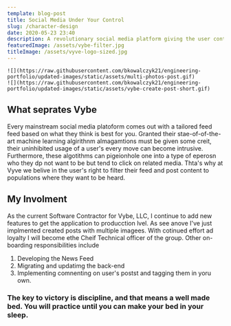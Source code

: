 ```yaml
---
template: blog-post
title: Social Media Under Your Control
slug: /character-design
date: 2020-05-23 23:40
description: A revolutionary social media platform giving the user control of their feeds
featuredImage: /assets/vybe-filter.jpg
titleImage: /assets/vyve-logo-sized.jpg
---
```


```grid|2|Vybe Gifs!
![](https://raw.githubusercontent.com/bkowalczyk21/engineering-portfolio/updated-images/static/assets/multi-photos-post.gif)
![](https://raw.githubusercontent.com/bkowalczyk21/engineering-portfolio/updated-images/static/assets/vybe-create-post-short.gif)
```

## What seprates Vybe

Every mainstream social media platoform comes out with a tailored feed feed based on what they think is best for you. Granted their stae-of-of-the-art machine learning algirithnm almagamtions must be given some creit, their uninhibited usage of a user's every move can become intrusive. Furthermore, these algotithms can pigeionhole one into a type of eperosn who they dp not want to be but tend to click on related media. Thta's why at Vyve we belive in the user's right to filter their feed and post content to populations where they want to be heard. 

## My Involment

As the current Software Contractor for Vybe, LLC, I continue to add new features to get the application to producction lvel. As see anove I've just implmented created posts with multiple imagees. With cotinued effort ad loyalty I will become ethe Cheif Technical officer of the group. Other on-boarding responsibilities include

1. Developing the News Feed
2. Migrating and updatimg the back-end
3. Implementing comnenting on user's postst and tagging them in yoru own.

### The key to victory is discipline, and that means a well made bed. You will practice until you can make your bed in your sleep.
